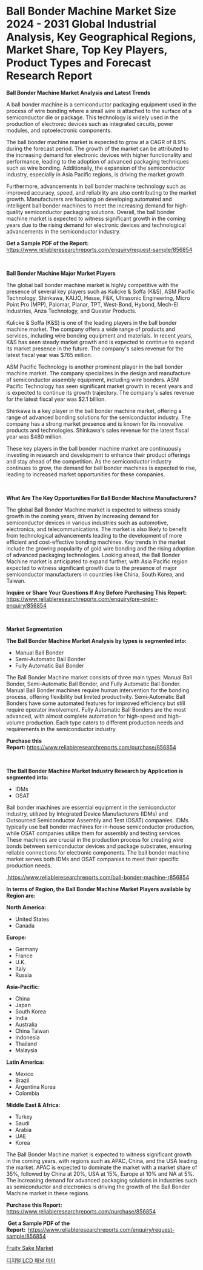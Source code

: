 <p><h1>Ball Bonder Machine Market Size 2024 - 2031 Global Industrial Analysis, Key Geographical Regions, Market Share, Top Key Players, Product Types and Forecast Research Report</h1></p><p><strong>Ball Bonder Machine Market Analysis and Latest Trends</strong></p>
<p><p>A ball bonder machine is a semiconductor packaging equipment used in the process of wire bonding where a small wire is attached to the surface of a semiconductor die or package. This technology is widely used in the production of electronic devices such as integrated circuits, power modules, and optoelectronic components.</p><p>The ball bonder machine market is expected to grow at a CAGR of 8.9% during the forecast period. The growth of the market can be attributed to the increasing demand for electronic devices with higher functionality and performance, leading to the adoption of advanced packaging techniques such as wire bonding. Additionally, the expansion of the semiconductor industry, especially in Asia Pacific regions, is driving the market growth.</p><p>Furthermore, advancements in ball bonder machine technology such as improved accuracy, speed, and reliability are also contributing to the market growth. Manufacturers are focusing on developing automated and intelligent ball bonder machines to meet the increasing demand for high-quality semiconductor packaging solutions. Overall, the ball bonder machine market is expected to witness significant growth in the coming years due to the rising demand for electronic devices and technological advancements in the semiconductor industry.</p></p>
<p><strong>Get a Sample PDF of the Report:&nbsp;</strong> <a href="https://www.reliableresearchreports.com/enquiry/request-sample/856854">https://www.reliableresearchreports.com/enquiry/request-sample/856854</a></p>
<p>&nbsp;</p>
<p><strong>Ball Bonder Machine Major Market Players</strong></p>
<p><p>The global ball bonder machine market is highly competitive with the presence of several key players such as Kulicke & Soffa (K&S), ASM Pacific Technology, Shinkawa, KAIJO, Hesse, F&K, Ultrasonic Engineering, Micro Point Pro (MPP), Palomar, Planar, TPT, West-Bond, Hybond, Mech-El Industries, Anza Technology, and Questar Products.</p><p>Kulicke & Soffa (K&S) is one of the leading players in the ball bonder machine market. The company offers a wide range of products and services, including wire bonding equipment and materials. In recent years, K&S has seen steady market growth and is expected to continue to expand its market presence in the future. The company's sales revenue for the latest fiscal year was $765 million.</p><p>ASM Pacific Technology is another prominent player in the ball bonder machine market. The company specializes in the design and manufacture of semiconductor assembly equipment, including wire bonders. ASM Pacific Technology has seen significant market growth in recent years and is expected to continue its growth trajectory. The company's sales revenue for the latest fiscal year was $2.1 billion.</p><p>Shinkawa is a key player in the ball bonder machine market, offering a range of advanced bonding solutions for the semiconductor industry. The company has a strong market presence and is known for its innovative products and technologies. Shinkawa's sales revenue for the latest fiscal year was $480 million.</p><p>These key players in the ball bonder machine market are continuously investing in research and development to enhance their product offerings and stay ahead of the competition. As the semiconductor industry continues to grow, the demand for ball bonder machines is expected to rise, leading to increased market opportunities for these companies.</p></p>
<p>&nbsp;</p>
<p><strong>What Are The Key Opportunities For Ball Bonder Machine Manufacturers?</strong></p>
<p><p>The global Ball Bonder Machine market is expected to witness steady growth in the coming years, driven by increasing demand for semiconductor devices in various industries such as automotive, electronics, and telecommunications. The market is also likely to benefit from technological advancements leading to the development of more efficient and cost-effective bonding machines. Key trends in the market include the growing popularity of gold wire bonding and the rising adoption of advanced packaging technologies. Looking ahead, the Ball Bonder Machine market is anticipated to expand further, with Asia Pacific region expected to witness significant growth due to the presence of major semiconductor manufacturers in countries like China, South Korea, and Taiwan.</p></p>
<p><strong>Inquire or Share Your Questions If Any Before Purchasing This Report:</strong> <a href="https://www.reliableresearchreports.com/enquiry/pre-order-enquiry/856854">https://www.reliableresearchreports.com/enquiry/pre-order-enquiry/856854</a></p>
<p>&nbsp;</p>
<p><strong>Market Segmentation</strong></p>
<p><strong>The Ball Bonder Machine Market Analysis by types is segmented into:</strong></p>
<p><ul><li>Manual Ball Bonder</li><li>Semi-Automatic Ball Bonder</li><li>Fully Automatic Ball Bonder</li></ul></p>
<p><p>The Ball Bonder Machine market consists of three main types: Manual Ball Bonder, Semi-Automatic Ball Bonder, and Fully Automatic Ball Bonder. Manual Ball Bonder machines require human intervention for the bonding process, offering flexibility but limited productivity. Semi-Automatic Ball Bonders have some automated features for improved efficiency but still require operator involvement. Fully Automatic Ball Bonders are the most advanced, with almost complete automation for high-speed and high-volume production. Each type caters to different production needs and requirements in the semiconductor industry.</p></p>
<p><strong>Purchase this Report:&nbsp;</strong><a href="https://www.reliableresearchreports.com/purchase/856854">https://www.reliableresearchreports.com/purchase/856854</a></p>
<p>&nbsp;</p>
<p><strong>The Ball Bonder Machine Market Industry Research by Application is segmented into:</strong></p>
<p><ul><li>IDMs</li><li>OSAT</li></ul></p>
<p><p>Ball bonder machines are essential equipment in the semiconductor industry, utilized by Integrated Device Manufacturers (IDMs) and Outsourced Semiconductor Assembly and Test (OSAT) companies. IDMs typically use ball bonder machines for in-house semiconductor production, while OSAT companies utilize them for assembly and testing services. These machines are crucial in the production process for creating wire bonds between semiconductor devices and package substrates, ensuring reliable connections for electronic components. The ball bonder machine market serves both IDMs and OSAT companies to meet their specific production needs.</p></p>
<p><a href="https://www.reliableresearchreports.com/ball-bonder-machine-r856854">&nbsp;https://www.reliableresearchreports.com/ball-bonder-machine-r856854</a></p>
<p><strong>In terms of Region, the Ball Bonder Machine Market Players available by Region are:</strong></p>
<p>
    <p> <strong> North America: </strong>
        <ul>
            <li>United States</li>
            <li>Canada</li>
        </ul>
        </p> 
    <p> <strong> Europe: </strong>
        <ul>
            <li>Germany</li>
            <li>France</li>
            <li>U.K.</li>
            <li>Italy</li>
            <li>Russia</li>
        </ul>
        </p> 
    <p> <strong> Asia-Pacific: </strong>
        <ul>
            <li>China</li>
            <li>Japan</li>
            <li>South Korea</li>
            <li>India</li>
            <li>Australia</li>
            <li>China Taiwan</li>
            <li>Indonesia</li>
            <li>Thailand</li>
            <li>Malaysia</li>
        </ul>
        </p> 
    <p> <strong> Latin America: </strong>
        <ul>
            <li>Mexico</li>
            <li>Brazil</li>
            <li>Argentina Korea</li>
            <li>Colombia</li>
        </ul>
        </p> 
    <p> <strong> Middle East & Africa: </strong>
        <ul>
            <li>Turkey</li>
            <li>Saudi</li>
            <li>Arabia</li>
            <li>UAE</li>
            <li>Korea</li>
        </ul>
    </p>
    </p>
<p><p>The Ball Bonder Machine market is expected to witness significant growth in the coming years, with regions such as APAC, China, and the USA leading the market. APAC is expected to dominate the market with a market share of 35%, followed by China at 20%, USA at 15%, Europe at 10% and NA at 5%. The increasing demand for advanced packaging solutions in industries such as semiconductor and electronics is driving the growth of the Ball Bonder Machine market in these regions.</p></p>
<p><strong>Purchase this Report: </strong><a href="https://www.reliableresearchreports.com/purchase/856854">https://www.reliableresearchreports.com/purchase/856854</a></p>
<p>&nbsp;<strong>Get a Sample PDF of the Report:&nbsp;&nbsp;</strong><a href="https://www.reliableresearchreports.com/enquiry/request-sample/856854">https://www.reliableresearchreports.com/enquiry/request-sample/856854</a></p>
<p><strong></strong></p>
<p><p><a href="https://gamy-alyssum-396.notion.site/Fruity-Sake-Market-Competitive-Analysis-Market-Trends-and-Forecast-to-2031-831ba8ca648a41f49b3232b23f6e4f77">Fruity Sake Market</a></p><p><a href="https://github.com/iansanftyord09878/Market-Research-Report-List-1/blob/main/510558926156.md">디지털 LCD 패널 미터</a></p></p>